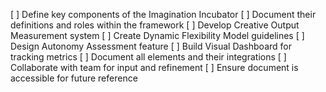 [ ] Define key components of the Imagination Incubator
[ ] Document their definitions and roles within the framework
[ ] Develop Creative Output Measurement system
[ ] Create Dynamic Flexibility Model guidelines
[ ] Design Autonomy Assessment feature
[ ] Build Visual Dashboard for tracking metrics
[ ] Document all elements and their integrations
[ ] Collaborate with team for input and refinement
[ ] Ensure document is accessible for future reference